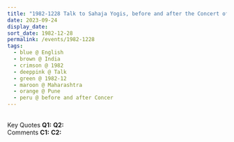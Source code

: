 ```yaml
---
title: "1982-1228 Talk to Sahaja Yogis, before and after the Concert of Paṇḍit Bhimsen Joshi, Pune, Maharashtra, India"
date: 2023-09-24
display_date: 
sort_date: 1982-12-28
permalink: /events/1982-1228
tags:
  - blue @ English
  - brown @ India
  - crimson @ 1982
  - deeppink @ Talk
  - green @ 1982-12
  - maroon @ Maharashtra
  - orange @ Pune
  - peru @ before and after Concer
---
```


<br>

<wave-list>
  <list-title color="DarkSeaGreen" width="55">Key Quotes</list-title>
  <list-item color="BlanchedAlmond" width="280"><b>Q1:</b> <i></i></list-item>
  <list-item color="Lavender" width="280"><b>Q2:</b> <i></i></list-item>
</wave-list>

<br>

<wave-list>
  <list-title color="DarkSeaGreen" width="55">Comments</list-title>
  <list-item color="BlanchedAlmond" width="280"><b>C1:</b> <i></i></list-item>
  <list-item color="Lavender" width="280"><b>C2:</b> <i></i></list-item>
</wave-list>